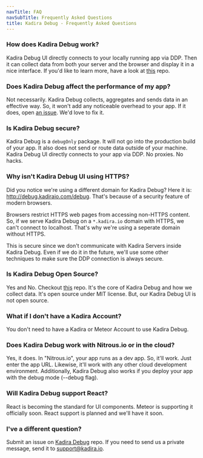 ```yaml
---
navTitle: FAQ
navSubTitle: Frequently Asked Questions
title: Kadira Debug - Frequently Asked Questions
---
```


### How does Kadira Debug work?

Kadira Debug UI directly connects to your locally running app via DDP. Then it can collect data from both your server and the browser and display it in a nice interface. If you'd like to learn more, have a look at [this](https://github.com/kadirahq/meteor-debug) repo.

### Does Kadira Debug affect the performance of my app?

Not necessarily. Kadira Debug collects, aggregates and sends data in an effective way. So, it won't add any noticeable overhead to your app. If it does, open [an issue](https://github.com/kadirahq/meteor-debug/issues). We'd love to fix it.

### Is Kadira Debug secure?

Kadira Debug is a `debugOnly` package. It will not go into the production build of your app. It also does not send or route data outside of your machine. Kadira Debug UI directly connects to your app via DDP. No proxies. No hacks.

### Why isn't Kadira Debug UI using HTTPS?

Did you notice we're using a different domain for Kadira Debug? Here it is: http://debug.kadiraio.com/debug. That's because of a security feature of modern browsers.

Browsers restrict HTTPS web pages from accessing non-HTTPS content. So, if we serve Kadira Debug on a `*.kadira.io` domain with HTTPS, we can't connect to localhost. That's why we're using a seperate domain without HTTPS.

This is secure since we don't communicate with Kadira Servers inside Kadira Debug. Even if we do it in the future, we'll use some other techniques to make sure the DDP connection is always secure.

### Is Kadira Debug Open Source?

Yes and No. Checkout [this](https://github.com/kadirahq/meteor-debug) repo. It's the core of Kadira Debug and how we collect data. It's open source under MIT license. But, our Kadira Debug UI is not open source.

### What if I don't have a Kadira Account?

You don't need to have a Kadira or Meteor Account to use Kadira Debug.

### Does Kadira Debug work with Nitrous.io or in the cloud?

Yes, it does. In "Nitrous.io", your app runs as a dev app. So, it'll work. Just enter the app URL. Likewise, it'll work with any other cloud development environment. Additionally, Kadira Debug also works if you deploy your app with the debug mode (--debug flag).

### Will Kadira Debug support React?

React is becoming the standard for UI components. Meteor is supporting it officially soon. React support is planned and we'll have it soon.

### I've a different question?

Submit an issue on [Kadira Debug](https://github.com/kadirahq/meteor-debug) repo. If you need to send us a private message, send it to support@kadira.io.